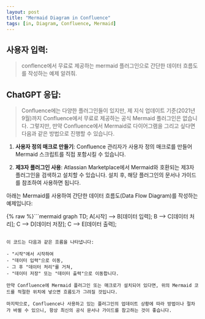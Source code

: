 ```yaml
---
layout: post
title: "Mermaid Diagram in Confluence"
tags: [in, Diagram, Confluence, Mermaid]
---
```


## 사용자 입력:
> conflence에서 무료로 제공하는 mermaid 플러그인으로 간단한 데이터 흐름도를 작성하는 예제 알려줘.

## ChatGPT 응답:
> Confluence에는 다양한 플러그인들이 있지만, 제 지식 업데이트 기준(2021년 9월)까지 Confluence에서 무료로 제공하는 공식 Mermaid 플러그인은 없습니다. 그렇지만, 만약 Confluence에서 Mermaid로 다이어그램을 그리고 싶다면 다음과 같은 방법으로 진행할 수 있습니다.

1. **사용자 정의 매크로 만들기**: Confluence 관리자가 사용자 정의 매크로를 만들어 Mermaid 스크립트를 직접 포함시킬 수 있습니다.

2. **제3자 플러그인 사용**: Atlassian Marketplace에서 Mermaid와 호환되는 제3자 플러그인을 검색하고 설치할 수 있습니다. 설치 후, 해당 플러그인의 문서나 가이드를 참조하여 사용하면 됩니다.

아래는 Mermaid를 사용하여 간단한 데이터 흐름도(Data Flow Diagram)를 작성하는 예제입니다:

{% raw %}```mermaid
graph TD;
    A[시작] --> B[데이터 입력];
    B --> C[데이터 처리];
    C --> D[데이터 저장];
    C --> E[데이터 출력];
```{% endraw %}

이 코드는 다음과 같은 흐름을 나타냅니다:

- "시작"에서 시작하여
- "데이터 입력"으로 이동,
- 그 후 "데이터 처리"를 거쳐,
- "데이터 저장" 또는 "데이터 출력"으로 이동합니다.

만약 Confluence에 Mermaid 플러그인 또는 매크로가 설치되어 있다면, 위의 Mermaid 코드를 적절한 위치에 넣으면 흐름도가 그려질 것입니다.

마지막으로, Confluence나 사용하고 있는 플러그인의 업데이트 상황에 따라 방법이나 절차가 바뀔 수 있으니, 항상 최신의 공식 문서나 가이드를 참고하는 것이 좋습니다.

